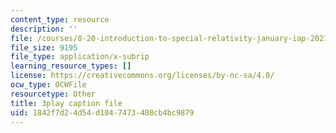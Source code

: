 ```yaml
---
content_type: resource
description: ''
file: /courses/8-20-introduction-to-special-relativity-january-iap-2021/1842f7d24d54d1047473408cb4bc9879_ZmKaHSXDbn0.srt
file_size: 9195
file_type: application/x-subrip
learning_resource_types: []
license: https://creativecommons.org/licenses/by-nc-sa/4.0/
ocw_type: OCWFile
resourcetype: Other
title: 3play caption file
uid: 1842f7d2-4d54-d104-7473-408cb4bc9879
---
```

